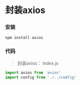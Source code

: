 # 封装axios

### 安装

`npm install axios`

### 代码

> 封装axios： index.js

```js
import axios from 'axios'
import config from './../comfig'
```